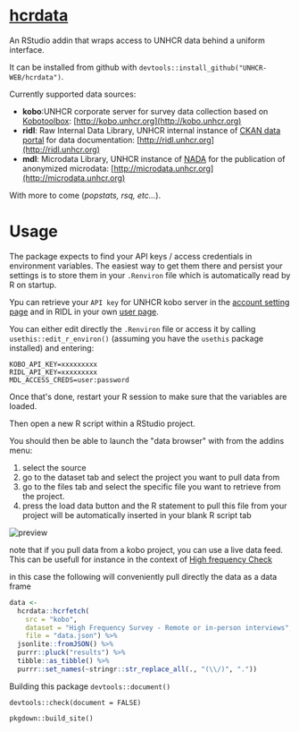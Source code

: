 # [hcrdata](https://unhcr-web.github.io/hcrdata/docs)

An RStudio addin that wraps access to UNHCR data behind a uniform interface.

It can be installed from github with `devtools::install_github("UNHCR-WEB/hcrdata")`.

Currently supported data sources:
* __kobo__:UNHCR corporate server for survey data collection based on [Kobotoolbox](https://www.kobotoolbox.org/): [http://kobo.unhcr.org](http://kobo.unhcr.org)
* __ridl__: Raw Internal Data Library, UNHCR internal instance of [CKAN data portal](https://ckan.org/) for data documentation: [http://ridl.unhcr.org](http://ridl.unhcr.org)
* __mdl__: Microdata Library, UNHCR instance of [NADA](https://nada.ihsn.org/) for the publication of anonymized microdata: [http://microdata.unhcr.org](http://microdata.unhcr.org)

With more to come (_popstats, rsq, etc..._).

# Usage
The package expects to find your API keys / access credentials in environment variables. The easiest way to get them there and persist your settings is to store them in your `.Renviron` file which is automatically read by R on startup. 

Ypu can retrieve your `API key` for UNHCR kobo server in the [account setting page](https://kobo.unhcr.org/#/account-settings) and in RIDL in your own [user page](https://ridl.unhcr.org/user/).

You can either edit directly the `.Renviron` file or access it by calling `usethis::edit_r_environ()` (assuming you have the `usethis` package installed) and entering:

    KOBO_API_KEY=xxxxxxxxx
    RIDL_API_KEY=xxxxxxxxx
    MDL_ACCESS_CREDS=user:password

Once that's done, restart your R session to make sure that the variables are loaded.

Then open a new R script within a RStudio project.

You should then be able to launch the "data browser" with from the addins menu:

 1. select the source
 2. go to the dataset tab and select the project you want to pull data from
 3. go to the files tab and select the specific file you want to retrieve from the project.
 4. press the load data button and the R statement to pull this file from your project will be automatically inserted in your blank R script tab


![preview](https://i.imgur.com/1hEUFkd.png)

note that if you pull data from a kobo project, you can use a live data feed. This can be usefull for instance in the context of [High frequency Check]()

in this case the following will conveniently pull directly the data as a data frame
``` r
data <-
  hcrdata::hcrfetch(
    src = "kobo",
    dataset = "High Frequency Survey - Remote or in-person interviews",
    file = "data.json") %>%
  jsonlite::fromJSON() %>%
  purrr::pluck("results") %>%
  tibble::as_tibble() %>%
  purrr::set_names(~stringr::str_replace_all(., "(\\/)", "."))
```

Building this package
`devtools::document()`

`devtools::check(document = FALSE)`

`pkgdown::build_site()`
